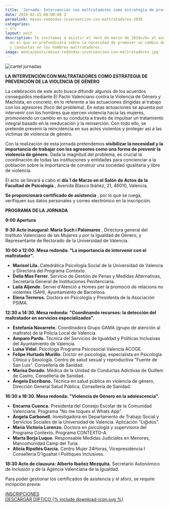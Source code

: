 ```yaml
---
title: 'Jornada: Intervención con maltratadores como estrategia de prevención VG'
date: 2018-02-15 00:00:00 Z
permalink: mesas-redondas-invervencion-con-maltratadores-2018
categories:
- src
layout: post
description: Te invitamos a asistir el <b>1 de marzo de 2018</b> al encuentro de profesionales
  en el que se profundizará sobre la necesidad de promover un cambio de actitudes
  y conductas en los hombres maltratadores.
image: media/posts/mesas-redondas-invervencion-con-maltratadores.jpg
---
```


![cartel jornadas]({{site.baseurl}}/media/posts/mesas-redondas-invervencion-con-maltratadores.jpg)

**LA INTERVENCIÓN CON MALTRATADORES COMO ESTRATEGIA DE PREVENCIÓN DE LA VIOLENCIA DE GÉNERO**

La celebración de este acto busca difundir algunos de los acuerdos conseguidos mediante El Pacto Valenciano contra la Violencia de Género y Machista, en concreto, en lo referente a las actuaciones dirigidas al trabajo con los agresores (foco del problema). En estas actuaciones se apuesta por intervenir con los hombres que ejercen violencia hacia las mujeres, promoviendo un cambio en su conducta a través de impulsar un tratamiento integral basado en la reeducación y la reinserción. Con todo ello, se pretende prevenir la reincidencia en sus actos violentos y proteger así a las víctimas de violencia de género.

Con la realización de esta jornada pretendemos **visibilizar la necesidad y la importancia de trabajar con los agresores como una forma de prevenir la violencia de género.** Dada la magnitud del problema, es crucial la coordinación de todas las instituciones y entidades para concienciar a la población sobre la importancia de construir una sociedad igualitaria y libre de violencia.

El acto se llevará a cabo el **día 1 de Marzo en el Salón de Actos de la Facultad de Psicología** , Avenida Blasco Ibáñez, 21, 46010, Valencia.

**Se proporcionará certificado de asistencia** , por lo que se ruega, verifiquen sus datos personales y correo electrónico en la inscripción.

**PROGRAMA DE LA JORNADA**

**9:00 Apertura**

**9:30 Acto inaugural: María Such i Palomares** , Directora general del Instituto Valenciano de las Mujeres y por la Igualdad de Género, y Representante de Rectorado de la Universidad de Valencia.

**10:00 a 12:00. Mesa redonda: &quot;La importancia de intervenir con el maltratador&quot;.**

* **Marisol Lila.** Catedrática Psicología Social de la Universidad de Valencia y Directora del Programa Contexto.
* **Delia Mas Ferrer.** Servicio de Gestión de Penas y Medidas Alternativas, Secretaría General de Instituciones Penitenciaria.
* **Laila Aljende.** Servei d&#39;Atenció a Homes per la promoció de relacions no violentes (SAH), Ayuntamiento de Barcelona.
* **Elena Terreros.** Doctora en Psicología y Presidenta de la Asociación PSIMA.

**12:30 a 14:30. Mesa redonda: &quot;Coordinando recursos: la detección del maltratador en servicios especializados&quot;.**

* **Estefanía Navarrete.** Coordinadora Grupo GAMA (grupo de atención al maltrato) de la Policía Local de Valencia.
* **Amparo Pardo.** Técnica del Servicios de Igualdad y Políticas Inclusivas del Ayuntamiento de Valencia.
* **Luisa Vidal.** Psicóloga Programa Psicosocial Valencia ACOGE.
* **Felipe Hurtado Murillo.** Doctor en psicología, especialista en Psicología Clínica y Sexología. Centro de salud sexual y reproductiva &quot;Fuente de San Luis&quot;. Consellería de Sanidad.
* **Marisa Dorado.** Médica de la Unidad de Conductas Adictivas de Guillem de Castro, Consellería de Sanidad.
* **Ángela Escribano.** Técnica en salud pública en violencia de género, Dirección General Salud Pública, Consellería de Sanidad.

**16:30 a 18:30. Mesa redonda: &quot;Violencia de Género en la adolescencia&quot;.**

* **Encarna Cuenca.** Presidenta del Consejo Escolar de la Comunidad Valenciana. Programa &quot;No me toques el Whats App&quot;.
* **Ángela Carbonell.** Investigadora en Departamento de Trabajo Social y Servicios Sociales de la Universidad de Valencia. Aplicación &quot;Li@dos&quot;.
* **María Victoria Lorenzo.** Doctora en psicología y supervisora del Programa Contexto. Programa CONTEXTO-A.
* **Marta Borja Luque.** Responsable Medidas Judiciales en Menores, Mancomunidad Camp del Turia
* **Alicia Ripollés García.** Centro Mujer 24Horas, Vicepresidencia I Conselleria D&#39;Igualtat I Politiques Inclusives.

**18:30 Acto de clausura: Alberto Ibañez Mezquita.** Secretario Autonómico de Inclusión y de la Agencia Valenciana de la Igualdad.

Para poder gestionar los certificados de asistencia y el aforo, se require incripción previa:

<div class="margin-xl textAlign-center">
  <a href="https://www.eventbrite.es/e/registro-intervencion-con-maltratadores-como-estrategia-de-prevencion-de-la-vg-43217751458" class="Button Button--primary Button--lg fontSize-lg">INSCRIPCIONES</a>
</div>

<div class="margin-xl textAlign-center">
  <a href="{{site.baseurl}}/media/docs/diptico-jornadas-1-marzo.pdf" class="Button Button--outlinePrimary Button--withIcon" download>
    <span class="Button-text marginRight-sm">DESCARGAR DÍPTICO</span>
    <span class="Button-icon">{% include download-icon.svg %}</span>
  </a>
</div>
